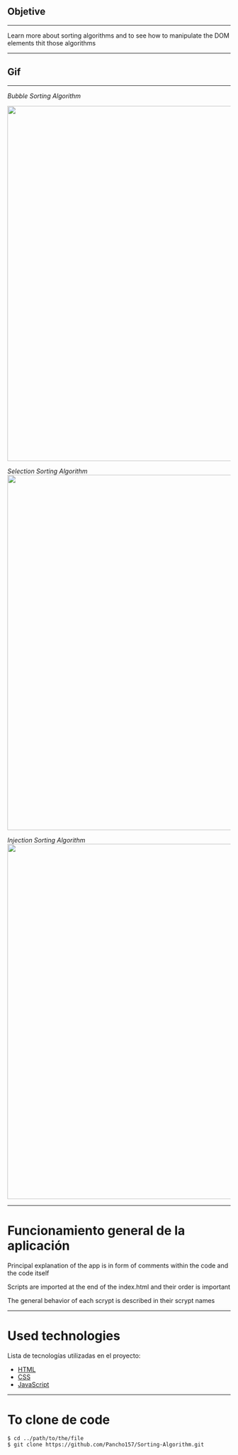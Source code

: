 ## Objetive

---

Learn more about sorting algorithms and to see how to manipulate the DOM elements thit those algorithms

---

## Gif

---

_Bubble Sorting Algorithm_

<img src="./Assets/Sorting Algorithm.gif" width="800" />

_Selection Sorting Algorithm_
<img src="./Assets/Selection Algorithm.gif" width="800" />

_Injection Sorting Algorithm_
<img src="./Assets/Insertion Algorithm.gif" width="800" />

---

# Funcionamiento general de la aplicación

Principal explanation of the app is in form of comments within the code and the code itself

Scripts are imported at the end of the index.html and their order is important

The general behavior of each scrypt is described in their scrypt names

---

# Used technologies

Lista de tecnologías utilizadas en el proyecto:

- [HTML](https://developer.mozilla.org/es/docs/Web/HTML)
- [CSS](https://developer.mozilla.org/es/docs/Web/CSS)
- [JavaScript](https://developer.mozilla.org/es/docs/Web/JavaScript)

---

# To clone de code

```
$ cd ../path/to/the/file
$ git clone https://github.com/Pancho157/Sorting-Algorithm.git
```
